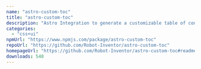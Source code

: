 ```yaml
---
name: "astro-custom-toc"
title: "astro-custom-toc"
description: "Astro Integration to generate a customizable table of contents"
categories:
  - "css+ui"
npmUrl: "https://www.npmjs.com/package/astro-custom-toc"
repoUrl: "https://github.com/Robot-Inventor/astro-custom-toc"
homepageUrl: "https://github.com/Robot-Inventor/astro-custom-toc#readme"
downloads: 548
---
```

